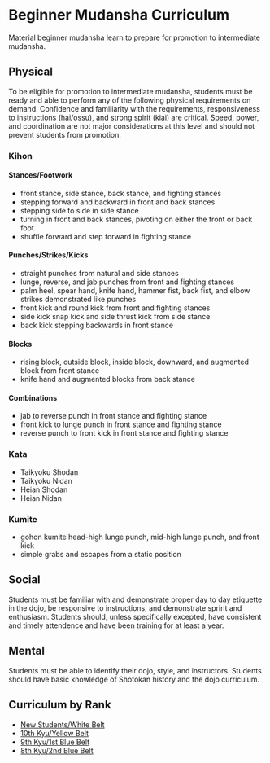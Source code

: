 # Beginner Mudansha Curriculum

Material beginner mudansha learn to prepare for promotion to intermediate mudansha.

## Physical

To be eligible for promotion to intermediate mudansha, students must be ready and able to perform any of the following
physical requirements on demand. Confidence and familiarity with the requirements, responsiveness to instructions
(hai/ossu), and strong spirit (kiai) are critical. Speed, power, and coordination are not major considerations at this
level and should not prevent students from promotion.

### Kihon

#### Stances/Footwork

* front stance, side stance, back stance, and fighting stances
* stepping forward and backward in front and back stances
* stepping side to side in side stance
* turning in front and back stances, pivoting on either the front or back foot
* shuffle forward and step forward in fighting stance

#### Punches/Strikes/Kicks

* straight punches from natural and side stances
* lunge, reverse, and jab punches from front and fighting stances
* palm heel, spear hand, knife hand, hammer fist, back fist, and elbow strikes demonstrated like punches
* front kick and round kick from front and fighting stances
* side kick snap kick and side thrust kick from side stance
* back kick stepping backwards in front stance

#### Blocks

* rising block, outside block, inside block, downward, and augmented block from front stance
* knife hand and augmented blocks from back stance

#### Combinations

* jab to reverse punch in front stance and fighting stance
* front kick to lunge punch in front stance and fighting stance
* reverse punch to front kick in front stance and fighting stance

### Kata

* Taikyoku Shodan
* Taikyoku Nidan
* Heian Shodan
* Heian Nidan

### Kumite

* gohon kumite head-high lunge punch, mid-high lunge punch, and front kick
* simple grabs and escapes from a static position

## Social

Students must be familiar with and demonstrate proper day to day etiquette in the dojo, be responsive to instructions,
and demonstrate spririt and enthusiasm. Students should, unless specifically excepted, have consistent and timely
attendence and have been training for at least a year.

## Mental

Students must be able to identify their dojo, style, and instructors. Students should have basic knowledge of Shotokan
history and the dojo curriculum.

## Curriculum by Rank

* [New Students/White Belt](kyu11.md)
* [10th Kyu/Yellow Belt](kyu10.md)
* [9th Kyu/1st Blue Belt](kyu9.md)
* [8th Kyu/2nd Blue Belt](kyu8.md)
